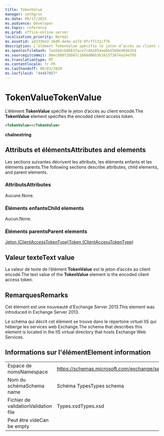 ```yaml
---
title: TokenValue
manager: sethgros
ms.date: 09/17/2015
ms.audience: Developer
ms.topic: reference
ms.prod: office-online-server
localization_priority: Normal
ms.assetid: ad333be3-1bd9-4e4a-a17d-9fcf7131cf76
description: L’élément TokenValue spécifie le jeton d’accès au client encodé.
ms.openlocfilehash: 7aa544cb8b63face7cd41054eebb55b0ed84b35d
ms.sourcegitcommit: 88ec988f2bb67c1866d06b361615f3674a24e795
ms.translationtype: MT
ms.contentlocale: fr-FR
ms.lasthandoff: 06/03/2020
ms.locfileid: "44467857"
---
```

# <a name="tokenvalue"></a><span data-ttu-id="0cee9-103">TokenValue</span><span class="sxs-lookup"><span data-stu-id="0cee9-103">TokenValue</span></span>

<span data-ttu-id="0cee9-104">L’élément **TokenValue** spécifie le jeton d’accès au client encodé.</span><span class="sxs-lookup"><span data-stu-id="0cee9-104">The **TokenValue** element specifies the encoded client access token.</span></span> 
  
```XML
<TokenValue></TokenValue>
```

 <span data-ttu-id="0cee9-105">**chaîne**</span><span class="sxs-lookup"><span data-stu-id="0cee9-105">**string**</span></span>
## <a name="attributes-and-elements"></a><span data-ttu-id="0cee9-106">Attributs et éléments</span><span class="sxs-lookup"><span data-stu-id="0cee9-106">Attributes and elements</span></span>

<span data-ttu-id="0cee9-107">Les sections suivantes décrivent les attributs, les éléments enfants et les éléments parents.</span><span class="sxs-lookup"><span data-stu-id="0cee9-107">The following sections describe attributes, child elements, and parent elements.</span></span>
  
### <a name="attributes"></a><span data-ttu-id="0cee9-108">Attributs</span><span class="sxs-lookup"><span data-stu-id="0cee9-108">Attributes</span></span>

<span data-ttu-id="0cee9-109">Aucune.</span><span class="sxs-lookup"><span data-stu-id="0cee9-109">None.</span></span>
  
### <a name="child-elements"></a><span data-ttu-id="0cee9-110">Éléments enfants</span><span class="sxs-lookup"><span data-stu-id="0cee9-110">Child elements</span></span>

<span data-ttu-id="0cee9-111">Aucun.</span><span class="sxs-lookup"><span data-stu-id="0cee9-111">None.</span></span>
  
### <a name="parent-elements"></a><span data-ttu-id="0cee9-112">Éléments parents</span><span class="sxs-lookup"><span data-stu-id="0cee9-112">Parent elements</span></span>

[<span data-ttu-id="0cee9-113">Jeton (ClientAccessTokenType)</span><span class="sxs-lookup"><span data-stu-id="0cee9-113">Token (ClientAccessTokenType)</span></span>](token-clientaccesstokentype.md)
  
## <a name="text-value"></a><span data-ttu-id="0cee9-114">Valeur texte</span><span class="sxs-lookup"><span data-stu-id="0cee9-114">Text value</span></span>

<span data-ttu-id="0cee9-115">La valeur de texte de l’élément **TokenValue** est le jeton d’accès au client encodé.</span><span class="sxs-lookup"><span data-stu-id="0cee9-115">The text value of the **TokenValue** element is the encoded client access token.</span></span> 
  
## <a name="remarks"></a><span data-ttu-id="0cee9-116">Remarques</span><span class="sxs-lookup"><span data-stu-id="0cee9-116">Remarks</span></span>

<span data-ttu-id="0cee9-117">Cet élément est une nouveauté d'Exchange Server 2013.</span><span class="sxs-lookup"><span data-stu-id="0cee9-117">This element was introduced in Exchange Server 2013.</span></span>
  
<span data-ttu-id="0cee9-118">Le schéma qui décrit cet élément se trouve dans le répertoire virtuel IIS qui héberge les services web Exchange.</span><span class="sxs-lookup"><span data-stu-id="0cee9-118">The schema that describes this element is located in the IIS virtual directory that hosts Exchange Web Services.</span></span>
  
## <a name="element-information"></a><span data-ttu-id="0cee9-119">Informations sur l'élément</span><span class="sxs-lookup"><span data-stu-id="0cee9-119">Element information</span></span>

|||
|:-----|:-----|
|<span data-ttu-id="0cee9-120">Espace de noms</span><span class="sxs-lookup"><span data-stu-id="0cee9-120">Namespace</span></span>  <br/> |https://schemas.microsoft.com/exchange/services/2006/types  <br/> |
|<span data-ttu-id="0cee9-121">Nom du schéma</span><span class="sxs-lookup"><span data-stu-id="0cee9-121">Schema name</span></span>  <br/> |<span data-ttu-id="0cee9-122">Schéma Types</span><span class="sxs-lookup"><span data-stu-id="0cee9-122">Types schema</span></span>  <br/> |
|<span data-ttu-id="0cee9-123">Fichier de validation</span><span class="sxs-lookup"><span data-stu-id="0cee9-123">Validation file</span></span>  <br/> |<span data-ttu-id="0cee9-124">Types.xsd</span><span class="sxs-lookup"><span data-stu-id="0cee9-124">Types.xsd</span></span>  <br/> |
|<span data-ttu-id="0cee9-125">Peut être vide</span><span class="sxs-lookup"><span data-stu-id="0cee9-125">Can be empty</span></span>  <br/> ||
   

